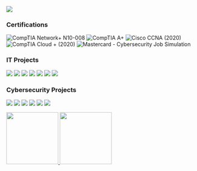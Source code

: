 [![](https://imgur.com/q4NjjS5.gif)](https://www.linkedin.com/in/recardocarlin//)

### Certifications

![CompTIA Network+ N10-008](https://img.shields.io/badge/-CompTIA%20Network%2B%20--%20IT%20Certify-000000?logo=CompTIA&logoColor=white)
![CompTIA A+](https://img.shields.io/badge/-CompTIA%20A%2B%20--%20IT%20Certify-000000?logo=CompTIA&logoColor=white)
![Cisco CCNA (2020)](https://img.shields.io/badge/-Cisco%20Certified%20Network%20Associate%20(CCNA)%20--%202020%20by%20IT%20Certify-000000?logo=Cisco&logoColor=white)
![CompTIA Cloud + (2020)](https://img.shields.io/badge/-CompTIA%20Cloud%2B%20--%20IT%20Certify-000000?logo=CompTIA&logoColor=white)
![Mastercard - Cybersecurity Job Simulation](https://img.shields.io/badge/-Mastercard%20--%20Cybersecurity%20Job%20Simulation-000000?logo=Mastercard&logoColor=white)


### IT Projects

[![](https://img.shields.io/badge/-🧬%20My%20Website-000)](https://github.com/adamalston/v2)
[![](https://img.shields.io/badge/-🦠%20COVID‑19%20Dashboard-000)](https://github.com/adamalston/COVID-19-Dashboard)
[![](https://img.shields.io/badge/-📝%20Summarizer-000)](https://github.com/adamalston/Summarizer)
[![](https://img.shields.io/badge/-🔬%20Overwatch-000)](https://github.com/adamalston/overwatch)
[![](https://img.shields.io/badge/-🛰%20KubeSat-000)](https://github.com/adamalston/kubesat)
[![](https://img.shields.io/badge/-🔊%20Voice%20Poker-000)](https://github.com/adamalston/Poker)
[![](https://img.shields.io/badge/-🗺%20PokémonGo%20Map-000)](https://github.com/adamalston/PokemonGo-Map)

### Cybersecurity Projects

[![](https://img.shields.io/badge/-🩸%20Heartbleed-000)](https://github.com/adamalston/Heartbleed)
[![](https://img.shields.io/badge/-🌊%20SYN%20Flood-000)](https://github.com/adamalston/SYN-Flood)
[![](https://img.shields.io/badge/-🗂%20Packet%20Sniffing%20%26%20Spoofing-000)](https://github.com/adamalston/Packet-Sniffing-and-Spoofing)
[![](https://img.shields.io/badge/-💉%20SQL%20Injection-000)](https://github.com/adamalston/SQL-Injection)
[![](https://img.shields.io/badge/-🛡%20Spectre%20%26%20Meltdown-000)](https://github.com/adamalston/Meltdown-Spectre)
[![](https://img.shields.io/badge/-🌐%20Network%20Tools-000)](https://github.com/adamalston/Network-Tools)

<a href="https://www.linkedin.com/in/recardocarlin/">
  <img height="137px" src="https://github-readme-stats.vercel.app/api?username=adamalston&hide_title=true&hide_border=true&show_icons=true&include_all_commits=true&count_private=true&line_height=21&text_color=000&icon_color=000&bg_color=000000&theme=graywhite" />
  <!-- wi*quL3fcV -->
  <img height="137px" src="https://github-readme-stats.vercel.app/api/top-langs/?username=adamalston&hide=html&hide_title=true&hide_border=true&layout=compact&langs_count=6&exclude_repo=comp426,Redventures-Movie-Quotes&text_color=000&icon_color=fff&bg_color=000000&theme=graywhite" />
</a>
